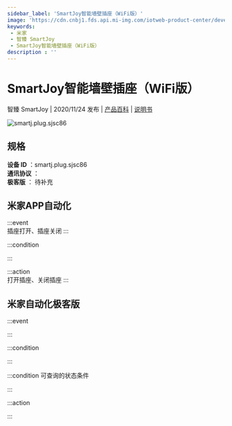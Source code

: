 ```yaml
---
sidebar_label: 'SmartJoy智能墙壁插座（WiFi版）'
image: 'https://cdn.cnbj1.fds.api.mi-img.com/iotweb-product-center/developer_1601885472805MqxsKN7O.png?GalaxyAccessKeyId=AKVGLQWBOVIRQ3XLEW&Expires=9223372036854775807&Signature=ws0RbBBa9HNVtcpEcbBDgl3toCY='
keywords: 
 - 米家
 - 智臻 SmartJoy
 - SmartJoy智能墙壁插座（WiFi版）
description : ''
---
```

# SmartJoy智能墙壁插座（WiFi版）

智臻 SmartJoy | 2020/11/24 发布 | [产品百科](https://home.mi.com/webapp/content/baike/product/index.html?model=smartj.plug.sjsc86/) | [说明书](https://home.mi.com/views/introduction.html?model=smartj.plug.sjsc86&region=cn)

![smartj.plug.sjsc86](https://cdn.cnbj1.fds.api.mi-img.com/iotweb-product-center/developer_1601885472805MqxsKN7O.png?GalaxyAccessKeyId=AKVGLQWBOVIRQ3XLEW&Expires=9223372036854775807&Signature=ws0RbBBa9HNVtcpEcbBDgl3toCY=)

## 规格  
> 
**设备 ID** ：smartj.plug.sjsc86  
**通讯协议** ：  
**极客版**  ： 待补充 


## 米家APP自动化  

:::event  
插座打开、插座关闭
:::

:::condition  

:::

:::action   
打开插座、关闭插座
:::

## 米家自动化极客版  

:::event  

:::

:::condition  

:::

:::condition 可查询的状态条件  

:::

:::action  

:::

        
